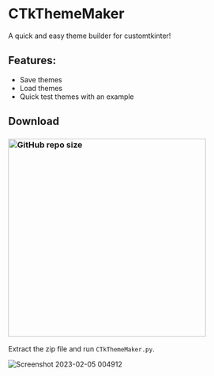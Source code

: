 # CTkThemeMaker
A quick and easy theme builder for customtkinter!

## Features:
- Save themes
- Load themes
- Quick test themes with an example
## Download
### [<img alt="GitHub repo size" src="https://img.shields.io/github/repo-size/Akascape/TkNodeSystem?&color=green&label=Download%20CTkThemeMaker&logo=Python&logoColor=yellow&style=for-the-badge"  width="400">](https://github.com/Akascape/CTkThemeMaker/archive/refs/heads/main.zip)

Extract the zip file and run `CTkThemeMaker.py`.

![Screenshot 2023-02-05 004912](https://user-images.githubusercontent.com/89206401/216785762-7277326d-3a87-4e01-aae3-302af1e5ec3a.jpg)
